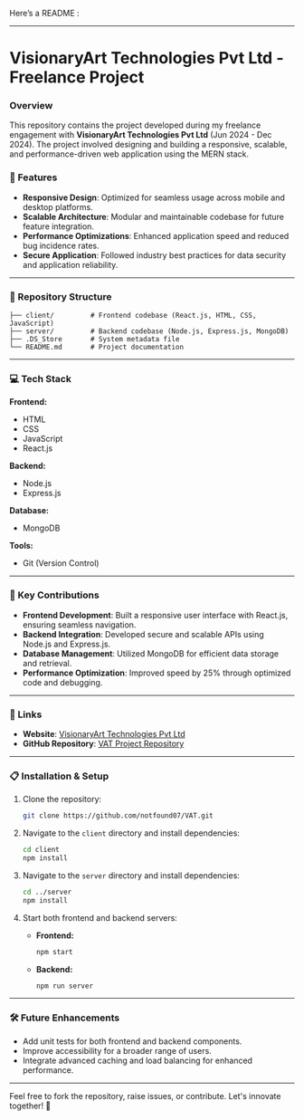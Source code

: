 Here’s a README : 

---

# VisionaryArt Technologies Pvt Ltd - Freelance Project  

### Overview  
This repository contains the project developed during my freelance engagement with **VisionaryArt Technologies Pvt Ltd** (Jun 2024 - Dec 2024). The project involved designing and building a responsive, scalable, and performance-driven web application using the MERN stack.  

### 🌟 Features  
- **Responsive Design**: Optimized for seamless usage across mobile and desktop platforms.  
- **Scalable Architecture**: Modular and maintainable codebase for future feature integration.  
- **Performance Optimizations**: Enhanced application speed and reduced bug incidence rates.  
- **Secure Application**: Followed industry best practices for data security and application reliability.  

---

### 📂 Repository Structure  

```plaintext  
├── client/         # Frontend codebase (React.js, HTML, CSS, JavaScript)  
├── server/         # Backend codebase (Node.js, Express.js, MongoDB)  
├── .DS_Store       # System metadata file  
└── README.md       # Project documentation  
```  

---

### 💻 Tech Stack  

**Frontend:**  
- HTML  
- CSS  
- JavaScript  
- React.js  

**Backend:**  
- Node.js  
- Express.js  

**Database:**  
- MongoDB  

**Tools:**  
- Git (Version Control)  

---

### 🚀 Key Contributions  
- **Frontend Development**: Built a responsive user interface with React.js, ensuring seamless navigation.  
- **Backend Integration**: Developed secure and scalable APIs using Node.js and Express.js.  
- **Database Management**: Utilized MongoDB for efficient data storage and retrieval.  
- **Performance Optimization**: Improved speed by 25% through optimized code and debugging.  

---

### 🔗 Links  
- **Website**: [VisionaryArt Technologies Pvt Ltd](https://visionaryarttech.com/)  
- **GitHub Repository**: [VAT Project Repository](https://github.com/notfound07/VAT)  

---

### 📋 Installation & Setup  

1. Clone the repository:  
   ```bash  
   git clone https://github.com/notfound07/VAT.git  
   ```  

2. Navigate to the `client` directory and install dependencies:  
   ```bash  
   cd client  
   npm install  
   ```  

3. Navigate to the `server` directory and install dependencies:  
   ```bash  
   cd ../server  
   npm install  
   ```  

4. Start both frontend and backend servers:  
   - **Frontend:**  
     ```bash  
     npm start  
     ```  
   - **Backend:**  
     ```bash  
     npm run server  
     ```  

---

### 🛠️ Future Enhancements  
- Add unit tests for both frontend and backend components.  
- Improve accessibility for a broader range of users.  
- Integrate advanced caching and load balancing for enhanced performance.  

---

Feel free to fork the repository, raise issues, or contribute. Let's innovate together! 🚀  

